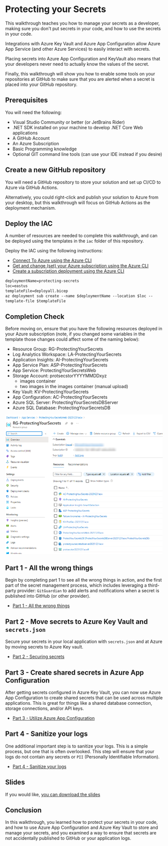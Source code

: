 # Protecting your Secrets

This walkthrough teaches you how to manage your secrets as a developer, making sure you don't put secrets in your code, and how to use the secrets in your code.

Integrations with Azure Key Vault and Azure App Configuration allow Azure App Service (and other Azure Services) to easily interact with secrets.

Placing secrets into Azure App Configuration and KeyVault also means that your developers never need to actually know the values of the secret.

Finally, this walkthrough will show you how to enable some tools on your repositories at GitHub to make sure that you are alerted when a secret is placed into your GitHub repository.

## Prerequisites

You will need the following:

- Visual Studio Community or better (or JetBrains Rider)
- .NET SDK installed on your machine to develop .NET Core Web applications
- A GitHub Account
- An Azure Subscription
- Basic Programming knowledge
- Optional GIT command line tools (can use your IDE instead if you desire)

## Create a new GitHub repository

You will need a GitHub repository to store your solution and set up CI/CD to Azure via GitHub Actions.

Alternatively, you could right-click and publish your solution to Azure from your desktop, but this walkthrough will focus on GitHub Actions as the deployment mechanism.

## Deploy the IAC

A number of resources are needed to complete this walkthrough, and can be deployed using the templates in the `iac` folder of this repository.

Deploy the IAC using the following instructions:  

- [Connect To Azure using the Azure CLI](https://learn.microsoft.com/cli/azure/authenticate-azure-cli?WT.mc_id=AZ-MVP-5004334)  
- [Get and change (set) your Azure subscription using the Azure CLI](https://learn.microsoft.com/cli/azure/manage-azure-subscriptions-azure-cli?WT.mc_id=AZ-MVP-5004334)  
- [Create a subscription deployment using the Azure CLI](https://learn.microsoft.com/azure/azure-resource-manager/bicep/deploy-to-subscription?WT.mc_id=AZ-MVP-5004334)  

```cli
deploymentName=protecting-secrets
loc=eastus
templateFile=deployall.bicep
az deployment sub create --name $deploymentName --location $loc --template-file $templateFile
```

## Completion Check

Before moving on, ensure that you have the following resources deployed in your Azure subscription (note, if you changed some variables in the template those changes could affect some of the naming below):  

- Resource Group: RG-ProtectingYourSecrets
- Log Analytics Workspace: LA-ProtectingYourSecrets
- Application Insights: AI-ProtectingYourSecrets
- App Service Plan: ASP-ProtectingYourSecrets
- App Service: ProtectingYourSecretsWeb
- Storage Account: protsecstorYYYYMMDDxyz
    - images container
    - two images in the images container (manual upload)
- Key Vault: KV-ProtectingYourSecrets
- App Configuration: AC-ProtectingYourSecrets
- Azure SQL Server: ProtectingYourSecretsDBServer
- Azure SQL Database: ProtectingYourSecretsDB

![Resources](images/Part0-Prerequisites/image0001-resources.png)  

## Part 1 - All the wrong things  

Begin by completing part 1 to see all the wrong things in action, and the first part of the secret management process, which includes leveraging  a third-party provider: `GitGuardian` to add alerts and notifications when a secret is published into GitHub (or other provider).

- [Part 1 - All the wrong things](Part1-AllTheWrongThings.md)  

## Part 2 - Move secrets to Azure Key Vault and `secrets.json`

Secure your secrets in your local application with `secrets.json` and at Azure by moving secrets to Azure Key vault.

- [Part 2 - Securing secrets](Part2-SecuringSecrets.md)

## Part 3 - Create shared secrets in Azure App Configuration

After getting secrets configured in Azure Key Vault, you can now use Azure App Configuration to create shared secrets that can be used across multiple applications.  This is great for things like a shared database connection, storage connections, and/or API keys.

- [Part 3 - Utilize Azure App Configuration](Part3-AzureAppConfiguration.md)

## Part 4 - Sanitize your logs

One additional important step is to sanitize your logs.  This is a simple process, but one that is often overlooked.  This step will ensure that your logs do not contain any secrets or `PII` (Personally Identifiable Information).

- [Part 4 - Sanitize your logs](Part4-SanitizeLogs.md)

## Slides

If you would like, [you can download the slides](https://talkimages.blob.core.windows.net/protectingsecrets/ProtectYourSecrets.pptx)  

## Conclusion

In this walkthrough, you learned how to protect your secrets in your code, and how to use Azure App Configuration and Azure Key Vault to store and manage your secrets, and you examined a way to ensure that secrets are not accidentally published to GitHub or your application logs.
